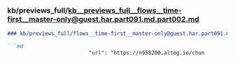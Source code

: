 ### kb/previews_full/kb__previews_full__flows__time-first__master-only@guest.har.part091.md.part002.md

```md
### kb/previews_full/flows__time-first__master-only@guest.har.part091.md (part 002)

```md
                          "url": "https://n958200.alteg.io/chun
```

```

```
